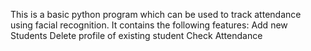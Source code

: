 This is a basic python program which can be used to track attendance using facial recognition.
It contains the following features:
Add new Students
Delete profile of existing student
Check Attendance
